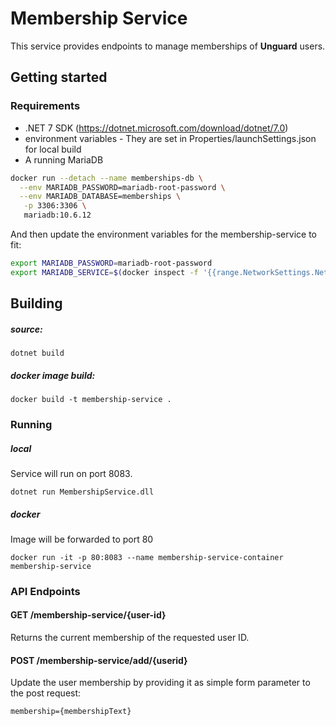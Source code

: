 ﻿# Membership Service

This service provides endpoints to manage memberships of **Unguard** users.

## Getting started

### Requirements

- .NET 7 SDK (https://dotnet.microsoft.com/download/dotnet/7.0)
- environment variables - They are set in Properties/launchSettings.json for local build
- A running MariaDB

```bash
docker run --detach --name memberships-db \
  --env MARIADB_PASSWORD=mariadb-root-password \
  --env MARIADB_DATABASE=memberships \
   -p 3306:3306 \
   mariadb:10.6.12
```

And then update the environment variables for the membership-service to fit:

```bash
export MARIADB_PASSWORD=mariadb-root-password
export MARIADB_SERVICE=$(docker inspect -f '{{range.NetworkSettings.Networks}}{{.IPAddress}}{{end}}' memberships-db)
```

## Building

##### source:

```
dotnet build
```

##### docker image build:

```
docker build -t membership-service .
```

### Running

##### local

Service will run on port 8083.

```
dotnet run MembershipService.dll
```

##### docker

Image will be forwarded to port 80

```
docker run -it -p 80:8083 --name membership-service-container membership-service
```

### API Endpoints

#### GET /membership-service/{user-id}

Returns the current membership of the requested user ID.

#### POST /membership-service/add/{userid}

Update the user membership by providing it as simple form parameter to the post request:

```
membership={membershipText}
```
